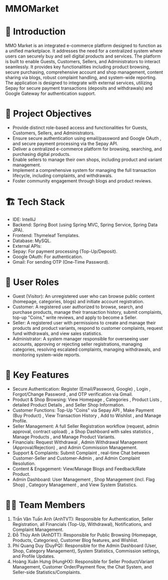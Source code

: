 # MMOMarket
# 📖 Introduction
MMO Market is an integrated e-commerce platform designed to function as a unified marketplace. It addresses the need for a centralized system where users can securely buy and sell digital products and services.
The platform is built to enable Guests, Customers, Sellers, and Administrators to interact seamlessly. It provides key functionalities including product browsing, secure purchasing, comprehensive account and shop management, content sharing via blogs, robust complaint handling, and system-wide reporting.
The application is designed to integrate with external services, utilizing Sepay for secure payment transactions (deposits and withdrawals) and Google Gateway for authentication support.

# 🎯 Project Objectives
- Provide distinct role-based access and functionalities for Guests, Customers, Sellers, and Administrators.
- Ensure secure authentication using email/password and Google OAuth , and secure payment processing via the Sepay API.
- Deliver a centralized e-commerce platform for browsing, searching, and purchasing digital products.
- Enable sellers to manage their own shops, including product and variant management.
- Implement a comprehensive system for managing the full transaction lifecycle, including complaints, and withdrawals.
- Foster community engagement through blogs and product reviews.

# 🏗️ Tech Stack
- IDE: IntelliJ
- Backend: Spring Boot (using Spring MVC, Spring Service, Spring Data JPA).
- Frontend: Thymeleaf Templates.
- Database: MySQL.
- External APIs:
- Sepay: For payment processing (Top-Up/Deposit).
- Google OAuth: For authentication.
- Gmail: For sending OTP (One-Time Password).

# 👥 User Roles
- Guest (Visitor): An unregistered user who can browse public content (homepage, categories, blogs) and initiate account registration.
- Customer: A registered user authorized to browse, search, and purchase products, manage their transaction history, submit complaints, top-up "Coins," write reviews, and apply to become a Seller.
- Seller: A registered user with permissions to create and manage their products and product variants, respond to customer complaints, request fund withdrawals, and view sales statistics.
- Administrator: A system manager responsible for overseeing user accounts, approving or rejecting seller registrations, managing categories, resolving escalated complaints, managing withdrawals, and monitoring system-wide reports.

# 🚀 Key Features
- Secure Authentication: Register (Email/Password, Google) , Login , Forgot/Change Password , and OTP verification via Gmail.
- Product & Shop Browsing: View Homepage , Categories , Product Lists , detailed Product Details , and Seller Shop Information.
- Customer Functions: Top-Up "Coins" via Sepay API , Make Payment (Buy Product) , View Transaction History , Add to Wishlist , and Manage Profile.
- Seller Management: A full Seller Registration workflow (request, admin approval, contract upload) , a Shop Dashboard with sales statistics , Manage Products , and Manage Product Variants.
- Financials: Request Withdrawal , Admin Withdrawal Management (Approval/Rejection) , and Admin Commission Management.
- Support & Complaints: Submit Complaint , real-time Chat between Customer-Seller and Customer-Admin , and Admin Complaint Resolution.
- Content & Engagement: View/Manage Blogs and Feedback/Rate Product.
- Admin Dashboard: User Management , Shop Management (incl. Flag Shop) , Category Management , and View System Statistics.

# 👨‍💻 Team Members
1. Trần Văn Tuấn Anh (AnhTVT): Responsible for Authentication, Seller Registration, all Financials (Top-Up, Withdrawal), Notifications, and Complaint Management.
2. Đỗ Thúy Anh (AnhDTT): Responsible for Public Browsing (Homepage, Products, Categories), Customer Blog features, and Wishlist.
3. Phí Quang Duy (DuyPQ): Responsible for the Admin Dashboard (User, Shop, Category Management), System Statistics, Commission settings, and Profile Updates.
4. Hoàng Xuân Hưng (HungHX): Responsible for Seller Product/Variant Management, Customer Order/Payment flow, the Chat System, and Seller-side Statistics/Complaints.

